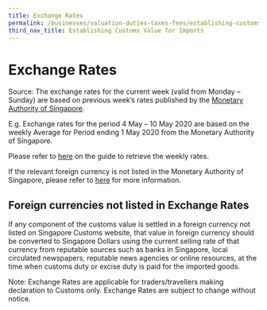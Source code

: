 ```yaml
---
title: Exchange Rates
permalink: /businesses/valuation-duties-taxes-fees/establishing-customs-value-for-imports/customs-exchange-rates
third_nav_title: Establishing Customs Value for Imports
---
```


# Exchange Rates

Source: The exchange rates for the current week (valid from Monday – Sunday) are based on previous week’s rates published by the [Monetary Authority of Singapore](https://secure.mas.gov.sg/msb/ExchangeRates.aspx).

E.g. Exchange rates for the period 4 May – 10 May 2020 are based on the weekly Average for Period ending 1 May 2020 from the Monetary Authority of Singapore.

Please refer to [here](/documents/businesses/retrieving-weekly-rates-from-mas(1).pdf) on the guide to retrieve the weekly rates.

If the relevant foreign currency is not listed in the Monetary Authority of Singapore, please refer to [here](/businesses/valuation-duties-taxes-fees/establishing-customs-value-for-imports/customs-exchange-rates) for more information.

## Foreign currencies not listed in Exchange Rates

If any component of the customs value is settled in a foreign currency not listed on Singapore Customs website, that value in foreign currency should be converted to Singapore Dollars using the current selling rate of that currency from reputable sources such as banks in Singapore, local circulated newspapers, reputable news agencies or online resources, at the time when customs duty or excise duty is paid for the imported goods.

Note: Exchange Rates are applicable for traders/travellers making declaration to Customs only. Exchange Rates are subject to change without notice.

